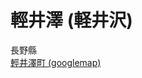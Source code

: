# 輕井澤 (軽井沢)

長野縣  
[輕井澤町 (googlemap)](https://www.google.com.tw/maps/place/%E6%97%A5%E6%9C%AC%E9%95%B7%E9%87%8E+Kitasaku+District,+%E8%BC%95%E4%BA%95%E6%BE%A4%E7%94%BA/@36.3512438,138.5122673,12z/data=!3m1!4b1!4m5!3m4!1s0x601dd23c3fc1a393:0x99118f4883da71f9!8m2!3d36.3482902!4d138.596955)  
